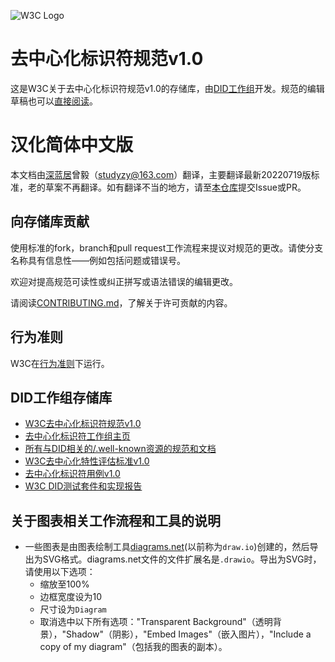 ![W3C Logo](https://www.w3.org/Icons/w3c_home)

# 去中心化标识符规范v1.0

这是W3C关于去中心化标识符规范v1.0的存储库，由[DID工作组](https://www.w3.org/2019/did-wg/)开发。规范的编辑草稿也可以[直接阅读](https://w3c.github.io/did-core/)。

# 汉化简体中文版
本文档由[深蓝居](https://www.cnblogs.com/studyzy)曾毅（studyzy@163.com）翻译，主要翻译最新20220719版标准，老的草案不再翻译。如有翻译不当的地方，请至[本仓库](https://github.com/studyzy/did-core-cn)提交Issue或PR。

## 向存储库贡献

使用标准的fork，branch和pull request工作流程来提议对规范的更改。请使分支名称具有信息性——例如包括问题或错误号。

欢迎对提高规范可读性或纠正拼写或语法错误的编辑更改。

请阅读[CONTRIBUTING.md](CONTRIBUTING.md)，了解关于许可贡献的内容。

## 行为准则

W3C在[行为准则](https://www.w3.org/Consortium/cepc/)下运行。

## DID工作组存储库

* [W3C去中心化标识符规范v1.0](https://github.com/w3c/did-core)
* [去中心化标识符工作组主页](https://github.com/w3c/did-wg)
* [所有与DID相关的/.well-known资源的规范和文档](https://github.com/decentralized-identity/.well-known)
* [W3C去中心化特性评估标准v1.0](https://github.com/w3c/did-rubric)
* [去中心化标识符用例v1.0](https://github.com/w3c/did-use-cases)
* [W3C DID测试套件和实现报告](https://github.com/w3c/did-test-suite)

## 关于图表相关工作流程和工具的说明

* 一些图表是由图表绘制工具[diagrams.net](https://www.diagrams.net)(以前称为`draw.io`)创建的，然后导出为SVG格式。diagrams.net文件的文件扩展名是`.drawio`。导出为SVG时，请使用以下选项：
  * 缩放至100%
  * 边框宽度设为10
  * 尺寸设为`Diagram`
  * 取消选中以下所有选项："Transparent Background"（透明背景），"Shadow"（阴影），"Embed Images"（嵌入图片），"Include a copy of my diagram"（包括我的图表的副本）。